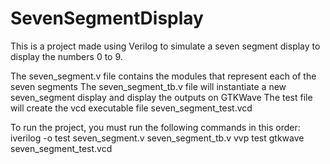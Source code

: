 # SevenSegmentDisplay
This is a project made using Verilog to simulate a seven segment display to display the numbers 0 to 9.

The seven_segment.v file contains the modules that represent each of the seven segments
The seven_segment_tb.v file will instantiate a new seven_segment display and display the outputs on GTKWave
The test file will create the vcd executable file seven_segment_test.vcd

To run the project, you must run the following commands in this order:
  iverilog -o test seven_segment.v seven_segment_tb.v
  vvp test
  gtkwave seven_segment_test.vcd
